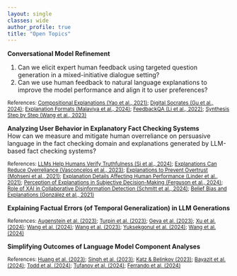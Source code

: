 ```yaml
---
layout: single
classes: wide
author_profile: true
title: "Open Topics"
---
```


<!-- InquAIrer -->
**Conversational Model Refinement**  
1. Can we elicit expert human feedback using targeted question generation in a mixed-initiative dialogue setting?
2. Can we use human feedback to natural language explanations to improve the model performance and align it to user preferences?
<p style="font-size:smaller;">References: 
<a href="https://arxiv.org/abs/2103.10415">Compositional Explanations (Yao et al., 2021)</a>; 
<a href="https://aclanthology.org/2024.acl-long.302/">Digital Socrates (Gu et al., 2024)</a>; 
<a href="https://aclanthology.org/2024.naacl-long.168/">Explanation Formats (Malaviya et al., 2024)</a>; 
<a href="https://aclanthology.org/2022.findings-acl.75/">FeedbackQA (Li et al., 2022)</a>; 
<a href="https://aclanthology.org/2023.findings-emnlp.791/">Synthesis Step by Step (Wang et al., 2023)</a>
</p>  

<!-- ORPEx -->
**Analyzing User Behavior in Explanatory Fact Checking Systems**  
How can we measure and mitigate human overreliance on persuasive language in the fact checking domain and explanations generated by LLM-based fact checking systems?
<p style="font-size:smaller;">References: 
<a href="https://aclanthology.org/2024.naacl-long.81/">LLMs Help Humans Verify Truthfulness (Si et al., 2024)</a>; 
<a href="https://dl.acm.org/doi/10.1145/3579605">Explanations Can Reduce Overreliance (Vasconcelos et al., 2023)</a>; 
<a href="https://doi.org/10.1609/icwsm.v15i1.18072">Explanations to Prevent Overtrust (Mohseni et al., 2021)</a>; 
<a href="https://doi.org/10.1002/ail2.49">Explanation Details Affecting Human Performance (Linder et al., 2021)</a>;
<a href="https://arxiv.org/abs/2404.12558">Perception of Explanations in Subjective Decision-Making (Ferguson et al., 2024)</a>; 
<a href="https://dl.acm.org/doi/10.1145/3630106.3659031">Role of XAI in Collaborative Disinformation Detection (Schmitt et al., 2024)</a>; 
<a href="https://aclanthology.org/2021.findings-acl.259/">Belief Bias and Explanations (González et al., 2021)</a>
</p>  

<!-- DeLoreason -->
**Explaining Factual Errors (of Temporal Generalization) in LLM Generations**  
<p style="font-size:smaller;">References: 
<a href="http://arxiv.org/abs/2310.05189">Augenstein et al. (2023)</a>; 
<a href="https://openreview.net/forum?id=bzs4uPLXvi">Turpin et al. (2023)</a>; 
<a href="https://aclanthology.org/2023.emnlp-main.751/">Geva et al. (2023)</a>; 
<a href="https://arxiv.org/abs/2402.11436">Xu et al. (2024)</a>; 
<a href="https://arxiv.org/abs/2402.14499">Wang et al. (2024)</a>; 
<a href="http://arxiv.org/abs/2310.00935">Wang et al. (2023)</a>; 
<a href="https://openreview.net/forum?id=gfFVATffPd">Yuksekgonul et al. (2024)</a>; 
<a href="https://aclanthology.org/2024.naacl-long.46/">Wang et al. (2024)</a>
</p>

<!-- CircuiTeX -->
**Simplifying Outcomes of Language Model Component Analyses**
<p style="font-size:smaller;">References: 
<a href="https://aclanthology.org/2023.blackboxnlp-1.24/">Huang et al. (2023)</a>; 
<a href="https://arxiv.org/abs/2305.09863">Singh et al. (2023)</a>; 
<a href="https://aclanthology.org/2023.findings-emnlp.939/">Katz & Belinkov (2023)</a>; 
<a href="https://arxiv.org/abs/2310.03084">Bayazit et al. (2024)</a>; 
<a href="https://arxiv.org/abs/2310.15213">Todd et al. (2024)</a>; 
<a href="https://aclanthology.org/2024.acl-demos.6/">Tufanov et al. (2024)</a>; 
<a href="https://arxiv.org/abs/2405.00208">Ferrando et al. (2024)</a>
</p>
